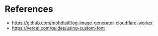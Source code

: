 # References

- <https://github.com/mohdlatif/og-image-generator-cloudflare-worker>
- <https://vercel.com/guides/using-custom-font>
